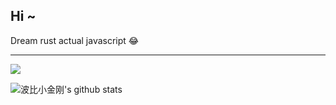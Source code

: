 <h2>Hi ~</h2>

Dream rust actual javascript 😂

---

<img src='https://visitor-badge.glitch.me/badge?page_id=cbbfcd.cbbfcd'/>


![波比小金刚's github stats](https://github-readme-stats.vercel.app/api?username=cbbfcd&show_icons=true&theme=dracula)

<!--
**cbbfcd/cbbfcd** is a ✨ _special_ ✨ repository because its `README.md` (this file) appears on your GitHub profile.

Here are some ideas to get you started:

- 🔭 I’m currently working on ...
- 🌱 I’m currently learning ...
- 👯 I’m looking to collaborate on ...
- 🤔 I’m looking for help with ...
- 💬 Ask me about ...
- 📫 How to reach me: ...
- 😄 Pronouns: ...
- ⚡ Fun fact: ...
-->
